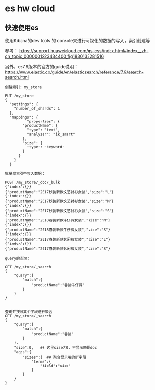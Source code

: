 
# es hw cloud 


## 快速使用es

使用Kibana的dev tools 的 console来进行可视化的数据的写入，索引创建等

参考：
https://support.huaweicloud.com/qs-css/index.html#index__zh-cn_topic_0000001223434400_fig1830133281516

另外，es7.9版本的官方的guide说明：
https://www.elastic.co/guide/en/elasticsearch/reference/7.9/search-search.html


```
创建索引: my_store

PUT /my_store
{
  "settings": {
    "number_of_shards": 1
  },
  "mappings": {
          "properties": {
        "productName": {
          "type": "text",
          "analyzer": "ik_smart"
        },
        "size": {
          "type": "keyword"
        }
      }
    }
  }
```

```
批量向索引中写入数据：

POST /my_store/_doc/_bulk
{"index":{}}
{"productName":"2017秋装新款文艺衬衫女装","size":"L"}
{"index":{}}
{"productName":"2017秋装新款文艺衬衫女装","size":"M"}
{"index":{}}
{"productName":"2017秋装新款文艺衬衫女装","size":"S"}
{"index":{}}
{"productName":"2018春装新款牛仔裤女装","size":"M"}
{"index":{}}
{"productName":"2018春装新款牛仔裤女装","size":"S"}
{"index":{}}
{"productName":"2017春装新款休闲裤女装","size":"L"}
{"index":{}}
{"productName":"2017春装新款休闲裤女装","size":"S"}

```

```
query的查询：

GET /my_store/_search
{
    "query":{
        "match":{
            "productName":"春装牛仔裤"
        }
    }
}


```


```
查询并按照某个字段进行聚合
GET /my_store/_search
{
    "query":{
        "match":{
            "productName":"春装"
        }
    },
    "size":0,   ## 这里size为0，不显示匹配doc
    "aggs":{
        "sizes":{  ## 聚合显示用的新字段
            "terms":{
                "field":"size"
            }
        }
    }
}
```






